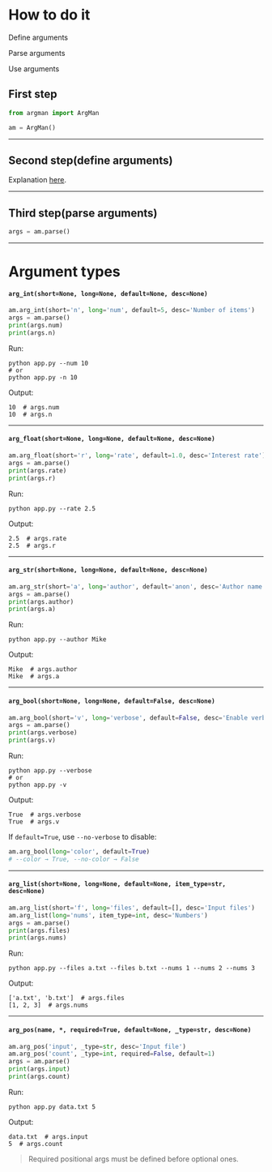 # How to do it

Define arguments

Parse arguments

Use arguments

## First step

```python
from argman import ArgMan

am = ArgMan()
```

---

## Second step(define arguments)

Explanation [here](#Argument-types).

---

## Third step(parse arguments)

```python
args = am.parse()
```

---

# Argument types

#### `arg_int(short=None, long=None, default=None, desc=None)`

```python
am.arg_int(short='n', long='num', default=5, desc='Number of items')
args = am.parse()
print(args.num)
print(args.n)
```

Run:

```shell
python app.py --num 10
# or
python app.py -n 10
```

Output:

```
10  # args.num
10  # args.n
```

---

#### `arg_float(short=None, long=None, default=None, desc=None)`

```python
am.arg_float(short='r', long='rate', default=1.0, desc='Interest rate')
args = am.parse()
print(args.rate)
print(args.r)
```

Run:

```shell
python app.py --rate 2.5
```

Output:

```
2.5  # args.rate
2.5  # args.r
```

---

#### `arg_str(short=None, long=None, default=None, desc=None)`

```python
am.arg_str(short='a', long='author', default='anon', desc='Author name')
args = am.parse()
print(args.author)
print(args.a)
```

Run:

```shell
python app.py --author Mike
```

Output:

```
Mike  # args.author
Mike  # args.a
```

---

#### `arg_bool(short=None, long=None, default=False, desc=None)`

```python
am.arg_bool(short='v', long='verbose', default=False, desc='Enable verbose mode')
args = am.parse()
print(args.verbose)
print(args.v)
```

Run:

```shell
python app.py --verbose
# or
python app.py -v
```

Output:

```
True  # args.verbose
True  # args.v
```

If ```default=True```, use ```--no-verbose``` to disable:

```python
am.arg_bool(long='color', default=True)
# --color → True, --no-color → False
```

---

#### `arg_list(short=None, long=None, default=None, item_type=str, desc=None)`

```python
am.arg_list(short='f', long='files', default=[], desc='Input files')
am.arg_list(long='nums', item_type=int, desc='Numbers')
args = am.parse()
print(args.files)
print(args.nums)
```

Run:

```shell
python app.py --files a.txt --files b.txt --nums 1 --nums 2 --nums 3
```

Output:

```
['a.txt', 'b.txt']  # args.files
[1, 2, 3]  # args.nums
```

---

#### `arg_pos(name, *, required=True, default=None, _type=str, desc=None)`

```python
am.arg_pos('input', _type=str, desc='Input file')
am.arg_pos('count', _type=int, required=False, default=1)
args = am.parse()
print(args.input)
print(args.count)
```

Run:

```shell
python app.py data.txt 5
```

Output:

```
data.txt  # args.input
5  # args.count
```

> Required positional args must be defined before optional ones.